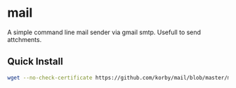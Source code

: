 # mail
A simple command line mail sender via gmail smtp. Usefull to send attchments.


## Quick Install

```bash
wget --no-check-certificate https://github.com/korby/mail/blob/master/mail.phar?raw=true -O mail.phar; chmod +x mail.phar
```
